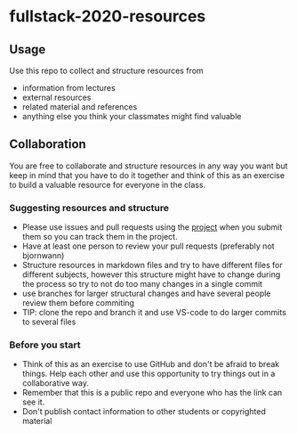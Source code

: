 # fullstack-2020-resources

## Usage
Use this repo to collect and structure resources from
- information from lectures
- external resources
- related material and references
- anything else you think your classmates might find valuable

## Collaboration
You are free to collaborate and structure resources in any way you want but keep in mind that you have to do it together and think of this as an exercise to build a valuable resource for everyone in the class. 

### Suggesting resources and structure
- Please use issues and pull requests using the [project](https://github.com/bjornwann/fullstack-2020-resources/projects/1) when you submit them so you can track them in the project. 
- Have at least one person to review your pull requests (preferably not bjornwann)
- Structure resources in markdown files and try to have different files for different subjects, however this structure might have to change during the process so try to not do too many changes in a single commit
- use branches for larger structural changes and have several people review them before commiting
- TIP: clone the repo and branch it and use VS-code to do larger commits to several files

### Before you start
- Think of this as an exercise to use GitHub and don't be afraid to break things. Help each other and use this opportunity to try things out in a collaborative way. 
- Remember that this is a public repo and everyone who has the link can see it. 
- Don't publish contact information to other students or copyrighted material
